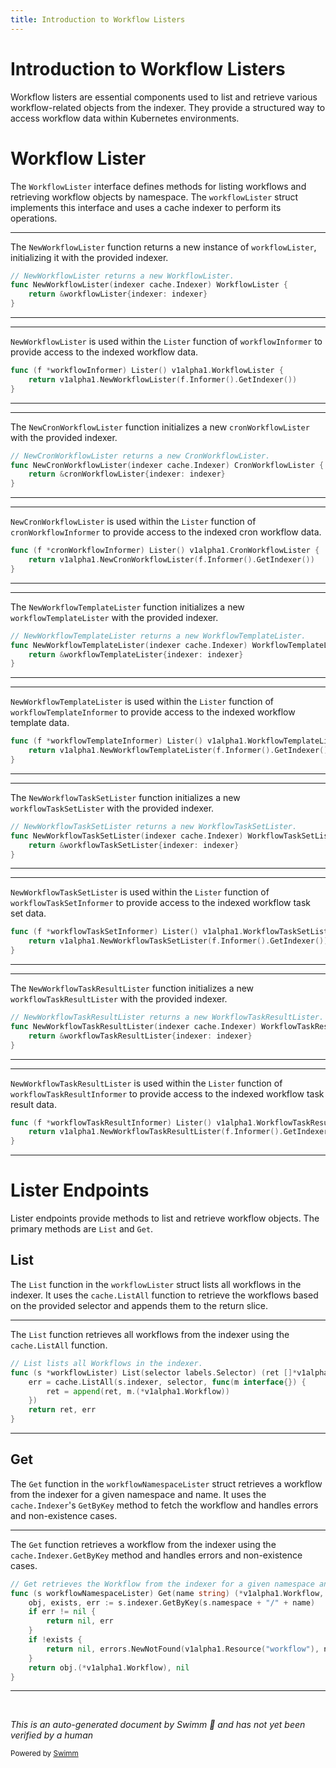 ```yaml
---
title: Introduction to Workflow Listers
---
```

# Introduction to Workflow Listers

Workflow listers are essential components used to list and retrieve various workflow-related objects from the indexer. They provide a structured way to access workflow data within Kubernetes environments.

# Workflow Lister

The <SwmToken path="pkg/client/listers/workflow/v1alpha1/workflow.go" pos="28:10:10" line-data="// NewWorkflowLister returns a new WorkflowLister.">`WorkflowLister`</SwmToken> interface defines methods for listing workflows and retrieving workflow objects by namespace. The <SwmToken path="pkg/client/listers/workflow/v1alpha1/workflow.go" pos="30:4:4" line-data="	return &amp;workflowLister{indexer: indexer}">`workflowLister`</SwmToken> struct implements this interface and uses a cache indexer to perform its operations.

<SwmSnippet path="/pkg/client/listers/workflow/v1alpha1/workflow.go" line="28">

---

The <SwmToken path="pkg/client/listers/workflow/v1alpha1/workflow.go" pos="28:2:2" line-data="// NewWorkflowLister returns a new WorkflowLister.">`NewWorkflowLister`</SwmToken> function returns a new instance of <SwmToken path="pkg/client/listers/workflow/v1alpha1/workflow.go" pos="30:4:4" line-data="	return &amp;workflowLister{indexer: indexer}">`workflowLister`</SwmToken>, initializing it with the provided indexer.

```go
// NewWorkflowLister returns a new WorkflowLister.
func NewWorkflowLister(indexer cache.Indexer) WorkflowLister {
	return &workflowLister{indexer: indexer}
}
```

---

</SwmSnippet>

<SwmSnippet path="/pkg/client/informers/externalversions/workflow/v1alpha1/workflow.go" line="72">

---

<SwmToken path="pkg/client/informers/externalversions/workflow/v1alpha1/workflow.go" pos="73:5:5" line-data="	return v1alpha1.NewWorkflowLister(f.Informer().GetIndexer())">`NewWorkflowLister`</SwmToken> is used within the <SwmToken path="pkg/client/informers/externalversions/workflow/v1alpha1/workflow.go" pos="72:9:9" line-data="func (f *workflowInformer) Lister() v1alpha1.WorkflowLister {">`Lister`</SwmToken> function of <SwmToken path="pkg/client/informers/externalversions/workflow/v1alpha1/workflow.go" pos="72:6:6" line-data="func (f *workflowInformer) Lister() v1alpha1.WorkflowLister {">`workflowInformer`</SwmToken> to provide access to the indexed workflow data.

```go
func (f *workflowInformer) Lister() v1alpha1.WorkflowLister {
	return v1alpha1.NewWorkflowLister(f.Informer().GetIndexer())
}
```

---

</SwmSnippet>

<SwmSnippet path="/pkg/client/listers/workflow/v1alpha1/cronworkflow.go" line="28">

---

The <SwmToken path="pkg/client/listers/workflow/v1alpha1/cronworkflow.go" pos="28:2:2" line-data="// NewCronWorkflowLister returns a new CronWorkflowLister.">`NewCronWorkflowLister`</SwmToken> function initializes a new <SwmToken path="pkg/client/listers/workflow/v1alpha1/cronworkflow.go" pos="30:4:4" line-data="	return &amp;cronWorkflowLister{indexer: indexer}">`cronWorkflowLister`</SwmToken> with the provided indexer.

```go
// NewCronWorkflowLister returns a new CronWorkflowLister.
func NewCronWorkflowLister(indexer cache.Indexer) CronWorkflowLister {
	return &cronWorkflowLister{indexer: indexer}
}
```

---

</SwmSnippet>

<SwmSnippet path="/pkg/client/informers/externalversions/workflow/v1alpha1/cronworkflow.go" line="72">

---

<SwmToken path="pkg/client/informers/externalversions/workflow/v1alpha1/cronworkflow.go" pos="73:5:5" line-data="	return v1alpha1.NewCronWorkflowLister(f.Informer().GetIndexer())">`NewCronWorkflowLister`</SwmToken> is used within the <SwmToken path="pkg/client/informers/externalversions/workflow/v1alpha1/cronworkflow.go" pos="72:9:9" line-data="func (f *cronWorkflowInformer) Lister() v1alpha1.CronWorkflowLister {">`Lister`</SwmToken> function of <SwmToken path="pkg/client/informers/externalversions/workflow/v1alpha1/cronworkflow.go" pos="72:6:6" line-data="func (f *cronWorkflowInformer) Lister() v1alpha1.CronWorkflowLister {">`cronWorkflowInformer`</SwmToken> to provide access to the indexed cron workflow data.

```go
func (f *cronWorkflowInformer) Lister() v1alpha1.CronWorkflowLister {
	return v1alpha1.NewCronWorkflowLister(f.Informer().GetIndexer())
}
```

---

</SwmSnippet>

<SwmSnippet path="/pkg/client/listers/workflow/v1alpha1/workflowtemplate.go" line="28">

---

The <SwmToken path="pkg/client/listers/workflow/v1alpha1/workflowtemplate.go" pos="28:2:2" line-data="// NewWorkflowTemplateLister returns a new WorkflowTemplateLister.">`NewWorkflowTemplateLister`</SwmToken> function initializes a new <SwmToken path="pkg/client/listers/workflow/v1alpha1/workflowtemplate.go" pos="30:4:4" line-data="	return &amp;workflowTemplateLister{indexer: indexer}">`workflowTemplateLister`</SwmToken> with the provided indexer.

```go
// NewWorkflowTemplateLister returns a new WorkflowTemplateLister.
func NewWorkflowTemplateLister(indexer cache.Indexer) WorkflowTemplateLister {
	return &workflowTemplateLister{indexer: indexer}
}
```

---

</SwmSnippet>

<SwmSnippet path="/pkg/client/informers/externalversions/workflow/v1alpha1/workflowtemplate.go" line="72">

---

<SwmToken path="pkg/client/informers/externalversions/workflow/v1alpha1/workflowtemplate.go" pos="73:5:5" line-data="	return v1alpha1.NewWorkflowTemplateLister(f.Informer().GetIndexer())">`NewWorkflowTemplateLister`</SwmToken> is used within the <SwmToken path="pkg/client/informers/externalversions/workflow/v1alpha1/workflowtemplate.go" pos="72:9:9" line-data="func (f *workflowTemplateInformer) Lister() v1alpha1.WorkflowTemplateLister {">`Lister`</SwmToken> function of <SwmToken path="pkg/client/informers/externalversions/workflow/v1alpha1/workflowtemplate.go" pos="72:6:6" line-data="func (f *workflowTemplateInformer) Lister() v1alpha1.WorkflowTemplateLister {">`workflowTemplateInformer`</SwmToken> to provide access to the indexed workflow template data.

```go
func (f *workflowTemplateInformer) Lister() v1alpha1.WorkflowTemplateLister {
	return v1alpha1.NewWorkflowTemplateLister(f.Informer().GetIndexer())
}
```

---

</SwmSnippet>

<SwmSnippet path="/pkg/client/listers/workflow/v1alpha1/workflowtaskset.go" line="28">

---

The <SwmToken path="pkg/client/listers/workflow/v1alpha1/workflowtaskset.go" pos="28:2:2" line-data="// NewWorkflowTaskSetLister returns a new WorkflowTaskSetLister.">`NewWorkflowTaskSetLister`</SwmToken> function initializes a new <SwmToken path="pkg/client/listers/workflow/v1alpha1/workflowtaskset.go" pos="30:4:4" line-data="	return &amp;workflowTaskSetLister{indexer: indexer}">`workflowTaskSetLister`</SwmToken> with the provided indexer.

```go
// NewWorkflowTaskSetLister returns a new WorkflowTaskSetLister.
func NewWorkflowTaskSetLister(indexer cache.Indexer) WorkflowTaskSetLister {
	return &workflowTaskSetLister{indexer: indexer}
}
```

---

</SwmSnippet>

<SwmSnippet path="/pkg/client/informers/externalversions/workflow/v1alpha1/workflowtaskset.go" line="72">

---

<SwmToken path="pkg/client/informers/externalversions/workflow/v1alpha1/workflowtaskset.go" pos="73:5:5" line-data="	return v1alpha1.NewWorkflowTaskSetLister(f.Informer().GetIndexer())">`NewWorkflowTaskSetLister`</SwmToken> is used within the <SwmToken path="pkg/client/informers/externalversions/workflow/v1alpha1/workflowtaskset.go" pos="72:9:9" line-data="func (f *workflowTaskSetInformer) Lister() v1alpha1.WorkflowTaskSetLister {">`Lister`</SwmToken> function of <SwmToken path="pkg/client/informers/externalversions/workflow/v1alpha1/workflowtaskset.go" pos="72:6:6" line-data="func (f *workflowTaskSetInformer) Lister() v1alpha1.WorkflowTaskSetLister {">`workflowTaskSetInformer`</SwmToken> to provide access to the indexed workflow task set data.

```go
func (f *workflowTaskSetInformer) Lister() v1alpha1.WorkflowTaskSetLister {
	return v1alpha1.NewWorkflowTaskSetLister(f.Informer().GetIndexer())
}
```

---

</SwmSnippet>

<SwmSnippet path="/pkg/client/listers/workflow/v1alpha1/workflowtaskresult.go" line="28">

---

The <SwmToken path="pkg/client/listers/workflow/v1alpha1/workflowtaskresult.go" pos="28:2:2" line-data="// NewWorkflowTaskResultLister returns a new WorkflowTaskResultLister.">`NewWorkflowTaskResultLister`</SwmToken> function initializes a new <SwmToken path="pkg/client/listers/workflow/v1alpha1/workflowtaskresult.go" pos="30:4:4" line-data="	return &amp;workflowTaskResultLister{indexer: indexer}">`workflowTaskResultLister`</SwmToken> with the provided indexer.

```go
// NewWorkflowTaskResultLister returns a new WorkflowTaskResultLister.
func NewWorkflowTaskResultLister(indexer cache.Indexer) WorkflowTaskResultLister {
	return &workflowTaskResultLister{indexer: indexer}
}
```

---

</SwmSnippet>

<SwmSnippet path="/pkg/client/informers/externalversions/workflow/v1alpha1/workflowtaskresult.go" line="72">

---

<SwmToken path="pkg/client/informers/externalversions/workflow/v1alpha1/workflowtaskresult.go" pos="73:5:5" line-data="	return v1alpha1.NewWorkflowTaskResultLister(f.Informer().GetIndexer())">`NewWorkflowTaskResultLister`</SwmToken> is used within the <SwmToken path="pkg/client/informers/externalversions/workflow/v1alpha1/workflowtaskresult.go" pos="72:9:9" line-data="func (f *workflowTaskResultInformer) Lister() v1alpha1.WorkflowTaskResultLister {">`Lister`</SwmToken> function of <SwmToken path="pkg/client/informers/externalversions/workflow/v1alpha1/workflowtaskresult.go" pos="72:6:6" line-data="func (f *workflowTaskResultInformer) Lister() v1alpha1.WorkflowTaskResultLister {">`workflowTaskResultInformer`</SwmToken> to provide access to the indexed workflow task result data.

```go
func (f *workflowTaskResultInformer) Lister() v1alpha1.WorkflowTaskResultLister {
	return v1alpha1.NewWorkflowTaskResultLister(f.Informer().GetIndexer())
}
```

---

</SwmSnippet>

# Lister Endpoints

Lister endpoints provide methods to list and retrieve workflow objects. The primary methods are `List` and <SwmToken path="pkg/client/listers/workflow/v1alpha1/workflow.go" pos="73:2:2" line-data="// Get retrieves the Workflow from the indexer for a given namespace and name.">`Get`</SwmToken>.

## List

The `List` function in the <SwmToken path="pkg/client/listers/workflow/v1alpha1/workflow.go" pos="30:4:4" line-data="	return &amp;workflowLister{indexer: indexer}">`workflowLister`</SwmToken> struct lists all workflows in the indexer. It uses the <SwmToken path="pkg/client/listers/workflow/v1alpha1/workflow.go" pos="35:5:7" line-data="	err = cache.ListAll(s.indexer, selector, func(m interface{}) {">`cache.ListAll`</SwmToken> function to retrieve the workflows based on the provided selector and appends them to the return slice.

<SwmSnippet path="/pkg/client/listers/workflow/v1alpha1/workflow.go" line="33">

---

The `List` function retrieves all workflows from the indexer using the <SwmToken path="pkg/client/listers/workflow/v1alpha1/workflow.go" pos="35:5:7" line-data="	err = cache.ListAll(s.indexer, selector, func(m interface{}) {">`cache.ListAll`</SwmToken> function.

```go
// List lists all Workflows in the indexer.
func (s *workflowLister) List(selector labels.Selector) (ret []*v1alpha1.Workflow, err error) {
	err = cache.ListAll(s.indexer, selector, func(m interface{}) {
		ret = append(ret, m.(*v1alpha1.Workflow))
	})
	return ret, err
}
```

---

</SwmSnippet>

## Get

The <SwmToken path="pkg/client/listers/workflow/v1alpha1/workflow.go" pos="73:2:2" line-data="// Get retrieves the Workflow from the indexer for a given namespace and name.">`Get`</SwmToken> function in the <SwmToken path="pkg/client/listers/workflow/v1alpha1/workflow.go" pos="74:5:5" line-data="func (s workflowNamespaceLister) Get(name string) (*v1alpha1.Workflow, error) {">`workflowNamespaceLister`</SwmToken> struct retrieves a workflow from the indexer for a given namespace and name. It uses the <SwmToken path="pkg/client/listers/workflow/v1alpha1/workflow.go" pos="29:6:8" line-data="func NewWorkflowLister(indexer cache.Indexer) WorkflowLister {">`cache.Indexer`</SwmToken>'s <SwmToken path="pkg/client/listers/workflow/v1alpha1/workflow.go" pos="75:15:15" line-data="	obj, exists, err := s.indexer.GetByKey(s.namespace + &quot;/&quot; + name)">`GetByKey`</SwmToken> method to fetch the workflow and handles errors and non-existence cases.

<SwmSnippet path="/pkg/client/listers/workflow/v1alpha1/workflow.go" line="73">

---

The <SwmToken path="pkg/client/listers/workflow/v1alpha1/workflow.go" pos="73:2:2" line-data="// Get retrieves the Workflow from the indexer for a given namespace and name.">`Get`</SwmToken> function retrieves a workflow from the indexer using the `cache.Indexer.GetByKey` method and handles errors and non-existence cases.

```go
// Get retrieves the Workflow from the indexer for a given namespace and name.
func (s workflowNamespaceLister) Get(name string) (*v1alpha1.Workflow, error) {
	obj, exists, err := s.indexer.GetByKey(s.namespace + "/" + name)
	if err != nil {
		return nil, err
	}
	if !exists {
		return nil, errors.NewNotFound(v1alpha1.Resource("workflow"), name)
	}
	return obj.(*v1alpha1.Workflow), nil
}
```

---

</SwmSnippet>

&nbsp;

*This is an auto-generated document by Swimm 🌊 and has not yet been verified by a human*

<SwmMeta version="3.0.0" repo-id="Z2l0aHViJTNBJTNBaW50dWl0LWFyZ28td29ya2Zsb3dzLWRlbW8lM0ElM0FTd2ltbS1EZW1v" repo-name="intuit-argo-workflows-demo"><sup>Powered by [Swimm](/)</sup></SwmMeta>
